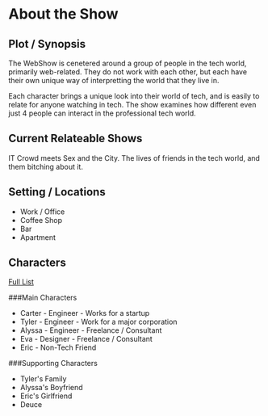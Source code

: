About the Show
================

Plot / Synopsis
-----------------
  The WebShow is cenetered around a group of people in the tech world, primarily web-related. They do not work with each other, but each have their own unique way of interpretting the world that they live in.  
  
  Each character brings a unique look into their world of tech, and is easily to relate for anyone watching in tech. The show examines how different even just 4 people can interact in the professional tech world.  
  

Current Relateable Shows
--------------------------
IT Crowd meets Sex and the City. The lives of friends in the tech world, and them bitching about it.

  
Setting / Locations
--------------------
+ Work / Office
+ Coffee Shop
+ Bar
+ Apartment 

Characters
--------------------
[Full List](http://proloser.github.io/webshow/#!characters/index.md)  
  
###Main Characters
+ Carter - Engineer - Works for a startup
+ Tyler - Engineer - Work for a major corporation
+ Alyssa - Engineer - Freelance / Consultant
+ Eva - Designer - Freelance / Consultant
+ Eric - Non-Tech Friend
  
###Supporting Characters
+ Tyler's Family
+ Alyssa's Boyfriend
+ Eric's Girlfriend
+ Deuce
